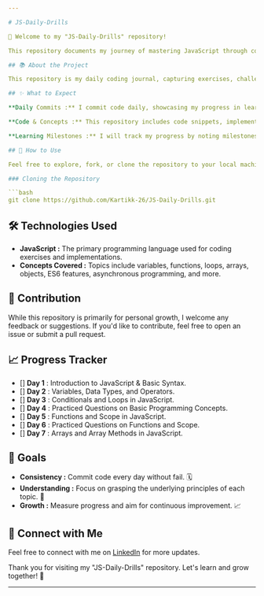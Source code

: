 ```yaml
---

# JS-Daily-Drills

👋 Welcome to my "JS-Daily-Drills" repository!

This repository documents my journey of mastering JavaScript through consistent daily practice and coding exercises.

## 📚 About the Project

This repository is my daily coding journal, capturing exercises, challenges, and the JavaScript concepts I’m mastering. My focus is on sharpening problem-solving skills, deepening my JavaScript knowledge, and exploring the many facets of this dynamic language.

## ✨ What to Expect

**Daily Commits :** I commit code daily, showcasing my progress in learning JavaScript. Expect new code, solutions, and concept explanations regularly. 📅

**Code & Concepts :** This repository includes code snippets, implementations of various JavaScript concepts, and explanations. Each commit features a brief description of the day's work. 💻

**Learning Milestones :** I will track my progress by noting milestones, such as completing specific topics or mastering challenging concepts. 🎯

## 🚀 How to Use

Feel free to explore, fork, or clone the repository to your local machine. You can use the code as a reference, study the implementations, and follow my daily progress.

### Cloning the Repository

```bash
git clone https://github.com/Kartikk-26/JS-Daily-Drills.git
```

## 🛠️ Technologies Used

- **JavaScript :** The primary programming language used for coding exercises and implementations.
- **Concepts Covered :** Topics include variables, functions, loops, arrays, objects, ES6 features, asynchronous programming, and more.

## 📝 Contribution

While this repository is primarily for personal growth, I welcome any feedback or suggestions. If you'd like to contribute, feel free to open an issue or submit a pull request.

## 📈 Progress Tracker

- [] **Day 1** : Introduction to JavaScript & Basic Syntax.
- [] **Day 2** : Variables, Data Types, and Operators.
- [] **Day 3** : Conditionals and Loops in JavaScript.
- [] **Day 4** : Practiced Questions on Basic Programming Concepts.
- [] **Day 5** : Functions and Scope in JavaScript.
- [] **Day 6** : Practiced Questions on Functions and Scope.
- [] **Day 7** : Arrays and Array Methods in JavaScript.

## 🎯 Goals

- **Consistency :** Commit code every day without fail. 🗓️
- **Understanding :** Focus on grasping the underlying principles of each topic. 🧠
- **Growth :** Measure progress and aim for continuous improvement. 📈

## 🌟 Connect with Me

Feel free to connect with me on [LinkedIn](https://www.linkedin.com/in/-kartikjain/) for more updates.

Thank you for visiting my "JS-Daily-Drills" repository. Let's learn and grow together! 🚀

--- 
```

